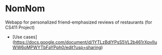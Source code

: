 # NomNom
Webapp for personalized friend-emphasized reviews of restaurants (for CS411 Project)

+ [Use cases] (https://docs.google.com/document/d/1YTLzBdlYPsS5VL2b461rXpvlIuWW6oMPWYTbFaYPph0/edit?usp=sharing)
